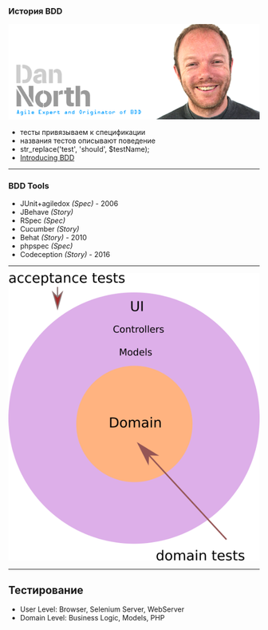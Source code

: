 ### История BDD 

![](resources/dannorth.png)

* тесты привязываем к спецификации
* названия тестов описывают поведение
* str_replace('test', 'should', $testName);
* [Introducing BDD](http://dannorth.net/introducing-bdd/)

---

### BDD Tools

* JUnit+agiledox *(Spec)* - 2006
* JBehave   *(Story)*
* RSpec     *(Spec)*
* Cucumber  *(Story)* 
* Behat     *(Story)* - 2010
* phpspec   *(Spec)*
* Codeception *(Story)* - 2016

---

![](resources/onion.png)

---

## Тестирование 

* User Level: Browser, Selenium Server, WebServer
* Domain Level: Business Logic, Models, PHP

